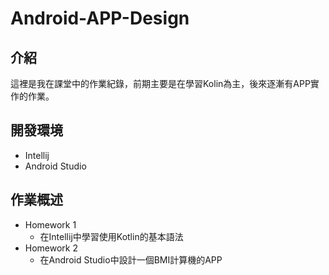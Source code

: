 # Android-APP-Design
## 介紹
這裡是我在課堂中的作業紀錄，前期主要是在學習Kolin為主，後來逐漸有APP實作的作業。
## 開發環境
- Intellij
- Android Studio
## 作業概述
- Homework 1
  - 在Intellij中學習使用Kotlin的基本語法
- Homework 2
  - 在Android Studio中設計一個BMI計算機的APP
